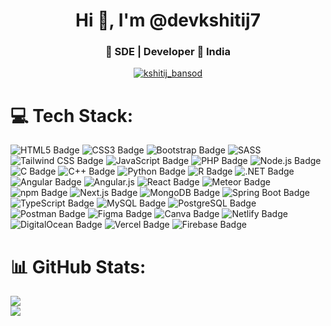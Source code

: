 <h1 align="center">Hi 👋, I'm @devkshitij7</h1>
<h3 align="center">👋 SDE | Developer 📍 India</h3>

<p align="center"> <a href="https://twitter.com/kshitij_bansod" target="blank"><img src="https://img.shields.io/twitter/follow/kshitij_bansod?logo=twitter&style=for-the-badge" alt="kshitij_bansod" /></a> </p>

# 💻 Tech Stack:
![HTML5 Badge](https://img.shields.io/badge/HTML5-E34F26?logo=html5&logoColor=fff&style=flat)
![CSS3 Badge](https://img.shields.io/badge/CSS3-1572B6?logo=css3&logoColor=fff&style=flat)
![Bootstrap Badge](https://img.shields.io/badge/Bootstrap-7952B3?logo=bootstrap&logoColor=fff&style=flat)
![SASS](https://img.shields.io/badge/SASS-hotpink.svg?style=flat&logo=SASS&logoColor=white)
![Tailwind CSS Badge](https://img.shields.io/badge/Tailwind%20CSS-06B6D4?logo=tailwindcss&logoColor=fff&style=flat)
![JavaScript Badge](https://img.shields.io/badge/JavaScript-F7DF1E?logo=javascript&logoColor=000&style=flat)
![PHP Badge](https://img.shields.io/badge/PHP-777BB4?logo=php&logoColor=fff&style=flat)
![Node.js Badge](https://img.shields.io/badge/Node.js-5FA04E?logo=nodedotjs&logoColor=fff&style=flat)
![C Badge](https://img.shields.io/badge/C-A8B9CC?logo=c&logoColor=fff&style=flat)
![C++ Badge](https://img.shields.io/badge/C%2B%2B-00599C?logo=cplusplus&logoColor=fff&style=flat)
![Python Badge](https://img.shields.io/badge/Python-3776AB?logo=python&logoColor=fff&style=flat)
![R Badge](https://img.shields.io/badge/R-276DC3?logo=r&logoColor=fff&style=flat)
![.NET Badge](https://img.shields.io/badge/.NET-512BD4?logo=dotnet&logoColor=fff&style=flat)
![Angular Badge](https://img.shields.io/badge/Angular-0F0F11?logo=angular&logoColor=fff&style=flat)
![Angular.js](https://img.shields.io/badge/angular.js-%23E23237.svg?style=flat&logo=angularjs&logoColor=white)
![React Badge](https://img.shields.io/badge/React-61DAFB?logo=react&logoColor=000&style=flat)
![Meteor Badge](https://img.shields.io/badge/Meteor-DE4F4F?logo=meteor&logoColor=fff&style=flat)
![npm Badge](https://img.shields.io/badge/npm-CB3837?logo=npm&logoColor=fff&style=flat)
![Next.js Badge](https://img.shields.io/badge/Next.js-000?logo=nextdotjs&logoColor=fff&style=flat)
![MongoDB Badge](https://img.shields.io/badge/MongoDB-47A248?logo=mongodb&logoColor=fff&style=flat)
![Spring Boot Badge](https://img.shields.io/badge/Spring%20Boot-6DB33F?logo=springboot&logoColor=fff&style=flat)
![TypeScript Badge](https://img.shields.io/badge/TypeScript-3178C6?logo=typescript&logoColor=fff&style=flat)
![MySQL Badge](https://img.shields.io/badge/MySQL-4479A1?logo=mysql&logoColor=fff&style=flat)
![PostgreSQL Badge](https://img.shields.io/badge/PostgreSQL-4169E1?logo=postgresql&logoColor=fff&style=flat)
![Postman Badge](https://img.shields.io/badge/Postman-FF6C37?logo=postman&logoColor=fff&style=flat)
![Figma Badge](https://img.shields.io/badge/Figma-F24E1E?logo=figma&logoColor=fff&style=flat)
![Canva Badge](https://img.shields.io/badge/Canva-00C4CC?logo=canva&logoColor=fff&style=flat)
![Netlify Badge](https://img.shields.io/badge/Netlify-00C7B7?logo=netlify&logoColor=fff&style=flat)
![DigitalOcean Badge](https://img.shields.io/badge/DigitalOcean-0080FF?logo=digitalocean&logoColor=fff&style=flat)
![Vercel Badge](https://img.shields.io/badge/Vercel-000?logo=vercel&logoColor=fff&style=flat)
![Firebase Badge](https://img.shields.io/badge/Firebase-DD2C00?logo=firebase&logoColor=fff&style=flat)
<!--
![AWS](https://img.shields.io/badge/AWS-%23FF9900.svg?style=flat&logo=amazon-aws&logoColor=white)
![Linux Badge](https://img.shields.io/badge/Linux-FCC624?logo=linux&logoColor=000&style=flat-square)
![Docker Badge](https://img.shields.io/badge/Docker-2496ED?logo=docker&logoColor=fff&style=flat)
![Kubernetes Badge](https://img.shields.io/badge/Kubernetes-326CE5?logo=kubernetes&logoColor=fff&style=flat)
![Jenkins Badge](https://img.shields.io/badge/Jenkins-D24939?logo=jenkins&logoColor=fff&style=flat)
![Git Badge](https://img.shields.io/badge/Git-F05032?logo=git&logoColor=fff&style=flat)
![Jira Badge](https://img.shields.io/badge/Jira-0052CC?logo=jira&logoColor=fff&style=flat)
![Terraform Badge](https://img.shields.io/badge/Terraform-844FBA?logo=terraform&logoColor=fff&style=flat)
![Ansible Badge](https://img.shields.io/badge/Ansible-E00?logo=ansible&logoColor=fff&style=flat)
-->










# 📊 GitHub Stats:
![](https://github-readme-streak-stats.herokuapp.com/?user=kshitij9896&theme=nightowl&hide_border=false)<br/>
![](https://github-readme-stats.vercel.app/api/top-langs/?username=kshitij9896&theme=nightowl&hide_border=false&include_all_commits=true&count_private=true&layout=compact)



<!-- Proudly created with GPRM ( https://gprm.itsvg.in ) -->


<!--![FastAPI](https://img.shields.io/badge/FastAPI-005571?style=flat&logo=fastapi)

![LaTeX](https://img.shields.io/badge/latex-%23008080.svg?style=flat&logo=latex&logoColor=white) 

![Django](https://img.shields.io/badge/django-%23092E20.svg?style=flat&logo=django&logoColor=white) 

[NestJS](https://img.shields.io/badge/nestjs-%23E0234E.svg?style=flat&logo=nestjs&logoColor=white)

![Vue.js](https://img.shields.io/badge/vuejs-%2335495e.svg?style=flat&logo=vuedotjs&logoColor=%234FC08D) 

![TensorFlow](https://img.shields.io/badge/TensorFlow-%23FF6F00.svg?style=flat&logo=TensorFlow&logoColor=white)


![Portfolio](https://img.shields.io/badge/Portfolio-%23000000.svg?style=flat&logo=firefox&logoColor=#FF7139)

 ![Webpack](https://img.shields.io/badge/webpack-%238DD6F9.svg?style=flat&logo=webpack&logoColor=black)  ![Apache](https://img.shields.io/badge/apache-%23D42029.svg?style=flat&logo=apache&logoColor=white) ![MicrosoftSQLServer](https://img.shields.io/badge/Microsoft%20SQL%20Sever-CC2927?style=flat&logo=microsoft%20sql%20server&logoColor=white)
-->










  
